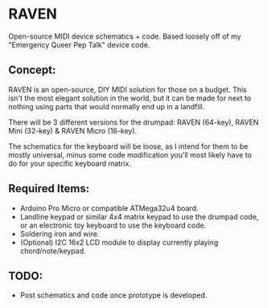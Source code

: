 # RAVEN
Open-source MIDI device schematics + code. Based loosely off of my "Emergency Queer Pep Talk" device code.

## Concept:
RAVEN is an open-source, DIY MIDI solution for those on a budget. This isn't the most elegant solution in the world, but it can be made for next to nothing using parts that would normally end up in a landfill.

There will be 3 different versions for the drumpad: RAVEN (64-key), RAVEN Mini (32-key) & RAVEN Micro (16-key).

The schematics for the keyboard will be loose, as I intend for them to be mostly universal, minus some code modification you'll most likely have to do for your specific keyboard matrix.

## Required Items:
- Arduino Pro Micro or compatible ATMega32u4 board.
- Landline keypad or similar 4x4 matrix keypad to use the drumpad code, or an electronic toy keyboard to use the keyboard code.
- Soldering iron and wire.
- (Optional) I2C 16x2 LCD module to display currently playing chord/note/keypad.

## TODO:
- Post schematics and code once prototype is developed.

